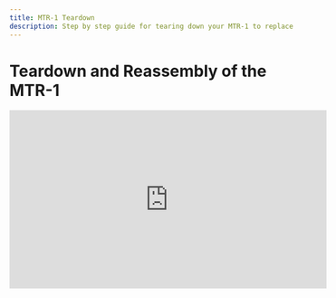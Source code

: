 ```yaml
---
title: MTR-1 Teardown
description: Step by step guide for tearing down your MTR-1 to replace parts, clean it, swap cases, etc.
---
```

# Teardown and Reassembly of the MTR-1

<div class="cms-embed"><iframe width="560" height="315" src="https://www.youtube.com/embed/r2YhuNolZw4?si=NqOCOuCvlgawG3BO" title="YouTube video player" frameborder="0" allow="accelerometer; autoplay; clipboard-write; encrypted-media; gyroscope; picture-in-picture; web-share" referrerpolicy="strict-origin-when-cross-origin" allowfullscreen=""></iframe></div>

&nbsp;